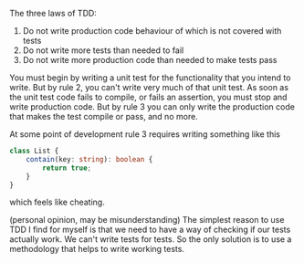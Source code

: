 The three laws of TDD:

1. Do not write production code behaviour of which is not covered with tests
2. Do not write more tests than needed to fail
3. Do not write more production code than needed to make tests pass

You must begin by writing a unit test for the functionality that you intend to write. But by rule 2, you can't write
very much of that unit test. As soon as the unit test code fails to compile, or fails an assertion, you must stop and
write production code. But by rule 3 you can only write the production code that makes the test compile or pass, and no
more.

At some point of development rule 3 requires writing something like this

```typescript
class List {
    contain(key: string): boolean {
        return true;
    }
}
```

which feels like cheating.

(personal opinion, may be misunderstanding) The simplest reason to use TDD I find for myself is that we need to have a
way of checking if our tests actually work. We can't write tests for tests. So the only solution is to use a methodology
that helps to write working tests.
